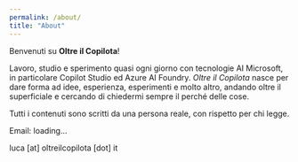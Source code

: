 ```yaml
---
permalink: /about/
title: "About"
---
```


Benvenuti su **Oltre il Copilota**!

Lavoro, studio e sperimento quasi ogni giorno con tecnologie AI Microsoft, in particolare Copilot Studio ed Azure AI Foundry.
*Oltre il Copilota* nasce per dare forma ad idee, esperienza, esperimenti e molto altro, andando oltre il superficiale e cercando di chiedermi sempre il perché delle cose.

Tutti i contenuti sono scritti da una persona reale, con rispetto per chi legge.

<p>Email: <a id="contact-email" rel="nofollow">loading…</a></p>
<script>
  (function() {
    const u = "luca";
    const d = "oltreilcopilota.it";
    const a = u + "@" + d;
    const el = document.getElementById("contact-email");
    el.href = "mailto:" + a + "?subject=Hi%20Luca";
    el.textContent = a;
  })();
</script>
<noscript>luca [at] oltreilcopilota [dot] it</noscript>
